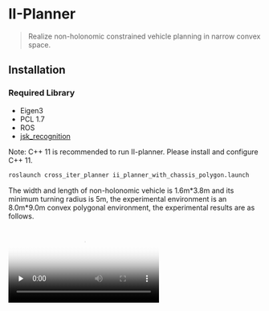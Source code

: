 # II-Planner
> Realize non-holonomic constrained vehicle planning in narrow convex space. 

## Installation
### Required Library
- Eigen3
- PCL 1.7
- ROS
- [jsk_recognition](https://github.com/jsk-ros-pkg)

Note: C++ 11 is recommended to run II-planner. Please install and configure C++ 11.

```sh
roslaunch cross_iter_planner ii_planner_with_chassis_polygon.launch 
```



The width and length of non-holonomic vehicle is 1.6m\*3.8m and its minimum turning radius is 5m, the  experimental environment is an 8.0m\*9.0m convex polygonal environment, the experimental results are as follows.

<video id="video" controls="" preload="none" poster="封面">
      <source id="mp4" src="./video/single_cvx.mp4" type="video/mp4">
</videos>










